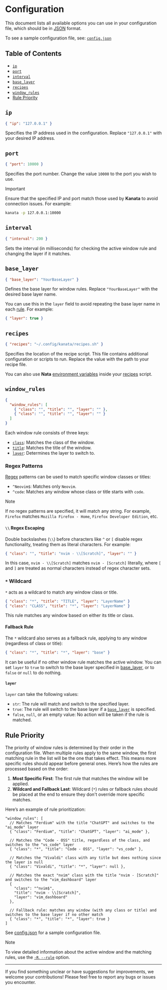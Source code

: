 # Configuration

This document lists all available options you can use in your configuration file, which should be in [JSON](https://en.wikipedia.org/wiki/JSON) format.

To see a sample configuration file, see: [`config.json`](../examples/config.json)

## Table of Contents

- [`ip`](#ip)
- [`port`](#port)
- [`interval`](#interval)
- [`base_layer`](#base_layer)
- [`recipes`](#recipes)
- [`window_rules`](#window_rules)
- [Rule Priority](rule-priority)

## `ip`

```json
{ "ip": "127.0.0.1" }
```

Specifies the IP address used in the configuration. Replace `"127.0.0.1"` with your desired IP address.

## `port`

```json
{ "port": 10000 }
```

Specifies the port number. Change the value `10000` to the port you wish to use.

> [!IMPORTANT]
> Ensure that the specified IP and port match those used by **Kanata** to avoid connection issues. For example:
>
> ```bash
> kanata -p 127.0.0.1:10000
> ```

## `interval`

```json
{ "interval": 200 }
```

Sets the interval (in milliseconds) for checking the active window rule and changing the layer if it matches.

## `base_layer`

```json
{ "base_layer": "YourBaseLayer" }
```

Defines the base layer for window rules. Replace `"YourBaseLayer"` with the desired base layer name.

You can use this in the `layer` field to avoid repeating the base layer name in each [rule](#window_rules). For example:

```json
{ "layer": true }
```

## `recipes`

```json
{ "recipes": "~/.config/kanata/recipes.sh" }
```

Specifies the location of the recipe script. This file contains additional configuration or scripts to run. Replace the value with the path to your recipe file.

You can also use **Nata** [environment variables](../docs/env_vars.md) inside your [recipes](../docs/recipes.md) script.

## `window_rules`

```json
{
  "window_rules": [
    { "class": "", "title": "", "layer": "" },
    { "class": "", "title": "", "layer": "" }
  ]
}
```

Each window rule consists of three keys:

- [`class`](#class): Matches the class of the window.
- [`title`](#title): Matches the title of the window.
- [`layer`](#layer): Determines the layer to switch to.

### Regex Patterns

[Regex](https://en.wikipedia.org/wiki/Regular_expression) patterns can be used to match specific window classes or titles:

- `^Neovim$`: Matches only `Neovim`.
- `^code`: Matches any window whose class or title starts with `code`.

> [!NOTE]
> If no regex patterns are specified, it will match any string. For example, `Firefox` matches `Mozilla Firefox - Home`, `Firefox Developer Edition`, etc.

#### `\\` Regex Escaping

Double backslashes (`\\`) before characters like `^` or `[` disable regex functionality, treating them as literal characters. For example:

```json
{ "class": "", "title": "nvim - \\[Scratch]", "layer": "" }
```

In this case, `nvim - \\[Scratch]` matches `nvim - [Scratch]` literally, where `[` and `]` are treated as normal characters instead of regex character sets.

### `*` Wildcard

`*` acts as a wildcard to match any window class or title.

```json
{ "class": "*", "title": "TITLE", "layer": "LayerName" }
{ "class": "CLASS", "title": "*", "layer": "LayerName" }
```

This rule matches any window based on either its title or class.

#### Fallback Rule

The `*` wildcard also serves as a fallback rule, applying to any window (regardless of class or title):

```json
{ "class": "*", "title": "*", "layer": "base" }
```

It can be useful if no other window rule matches the active window. You can set `layer` to `true` to switch to the base layer specified in [base_layer](#base_layer), or to `false` or `null` to do nothing.

#### `layer`

`layer` can take the following values:

- `str`: The rule will match and switch to the specified layer.
- `true`: The rule will switch to the base layer if a [`base_layer`](#base_layer) is specified.
- `false`, `null`, or an empty value: No action will be taken if the rule is matched.

## Rule Priority

The priority of window rules is determined by their order in the configuration file. When multiple rules apply to the same window, the first matching rule in the list will be the one that takes effect. This means more specific rules should appear before general ones. Here’s how the rules are processed based on the order:

1. **Most Specific First**: The first rule that matches the window will be applied.
2. **Wildcard and Fallback Last**: Wildcard (`*`) rules or fallback rules should be placed at the end to ensure they don't override more specific matches.

Here’s an example of rule prioritization:

```jsonc
"window_rules": [
  // Matches "Ferdium" with the title "ChatGPT" and switches to the "ai_mode" layer
  { "class": "Ferdium", "title": "ChatGPT", "layer": "ai_mode" },

  // Matches the "Code - OSS" title, regardless of the class, and switches to the "vs_code" layer
  { "class": "*", "title": "Code - OSS", "layer": "vs_code" },

  // Matches the "Vivaldi" class with any title but does nothing since the layer is null
  { "class": "Vivaldi", "title": "*", "layer": null },

  // Matches the exact "nvim" class with the title "nvim - [Scratch]" and switches to the "vim_dashboard" layer
  {
    "class": "^nvim$",
    "title": "nvim - \\[Scratch]",
    "layer": "vim_dashboard"
  },

  // Fallback rule: matches any window (with any class or title) and switches to the base layer if no other match
  { "class": "*", "title": "*", "layer": true }
]
```

See [config.json](../examples/config.json) for a sample configuration file.

> [!NOTE]
> To view detailed information about the active window and the matching rules, use the [`-R`, `--rule`](../docs/script_options.md#-r---rule) option.

---

If you find something unclear or have suggestions for improvements, we welcome your contributions! Please feel free to report any bugs or issues you encounter.
